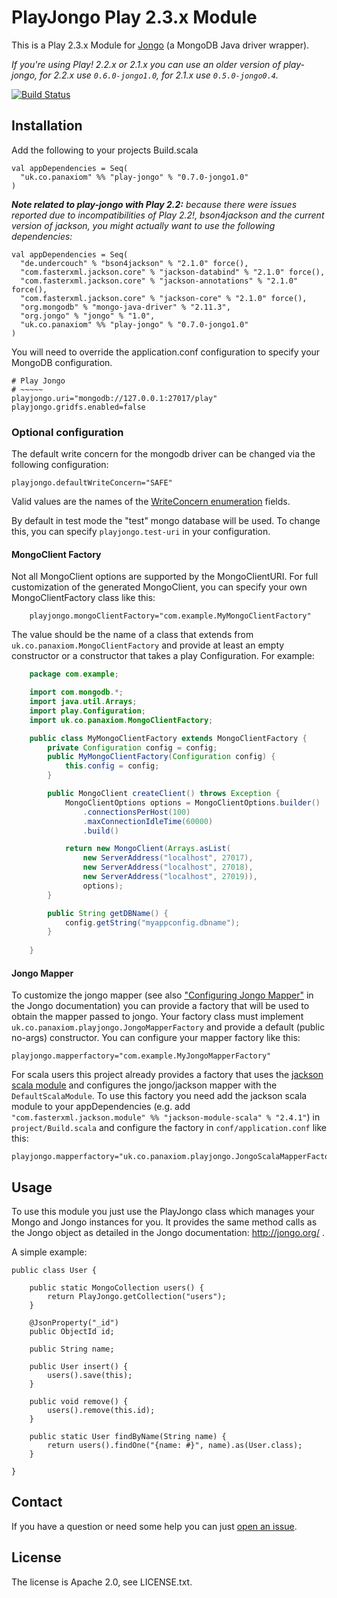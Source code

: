 PlayJongo Play 2.3.x Module
=====================================

This is a Play 2.3.x Module for [Jongo](http://jongo.org/)
(a MongoDB Java driver wrapper).

*If you're using Play! 2.2.x or 2.1.x you can use an older version of play-jongo, for 2.2.x use `0.6.0-jongo1.0`, for 2.1.x use `0.5.0-jongo0.4`.*

[![Build Status](https://jenkins.inoio.de/job/play-jongo/badge/icon)](http://jenkins.inoio.de/job/play-jongo/)

Installation
-----------

Add the following to your projects Build.scala

	val appDependencies = Seq(
	  "uk.co.panaxiom" %% "play-jongo" % "0.7.0-jongo1.0"
	)

*__Note related to play-jongo with Play 2.2:__ because there were issues reported due to incompatibilities of Play 2.2!, bson4jackson and the current version of jackson,
you might actually want to use the following dependencies:*

	val appDependencies = Seq(
	  "de.undercouch" % "bson4jackson" % "2.1.0" force(),
	  "com.fasterxml.jackson.core" % "jackson-databind" % "2.1.0" force(),
	  "com.fasterxml.jackson.core" % "jackson-annotations" % "2.1.0" force(),
	  "com.fasterxml.jackson.core" % "jackson-core" % "2.1.0" force(),
	  "org.mongodb" % "mongo-java-driver" % "2.11.3",
	  "org.jongo" % "jongo" % "1.0",
	  "uk.co.panaxiom" %% "play-jongo" % "0.7.0-jongo1.0"
	)

You will need to override the application.conf configuration to specify your MongoDB configuration.

	# Play Jongo
	# ~~~~~
	playjongo.uri="mongodb://127.0.0.1:27017/play"
	playjongo.gridfs.enabled=false

### Optional configuration

The default write concern for the mongodb driver can be changed via the following configuration:

	playjongo.defaultWriteConcern="SAFE"

Valid values are the names of the [WriteConcern enumeration](http://api.mongodb.org/java/current/com/mongodb/WriteConcern.html) fields.

By default in test mode the "test" mongo database will be used. To change this, you can specify `playjongo.test-uri` in your configuration.

#### MongoClient Factory

Not all MongoClient options are supported by the MongoClientURI.  For full customization of the generated MongoClient, you can specify
your own MongoClientFactory class like this:

        playjongo.mongoClientFactory="com.example.MyMongoClientFactory"

The value should be the name of a class that extends from `uk.co.panaxiom.MongoClientFactory` and provide at least an empty constructor or
a constructor that takes a play Configuration.  For example:

```java
    package com.example;

    import com.mongodb.*;
    import java.util.Arrays;
    import play.Configuration;
    import uk.co.panaxiom.MongoClientFactory;

    public class MyMongoClientFactory extends MongoClientFactory {
        private Configuration config = config;
        public MyMongoClientFactory(Configuration config) {
            this.config = config;
        }

        public MongoClient createClient() throws Exception {
            MongoClientOptions options = MongoClientOptions.builder()
                .connectionsPerHost(100)
                .maxConnectionIdleTime(60000)
                .build() 

            return new MongoClient(Arrays.asList(
                new ServerAddress("localhost", 27017),
                new ServerAddress("localhost", 27018),
                new ServerAddress("localhost", 27019)),
                options);
        }

        public String getDBName() {
            config.getString("myappconfig.dbname");
        }
        
    }
```

#### Jongo Mapper

To customize the jongo mapper (see also ["Configuring Jongo Mapper"](http://jongo.org/#jongo-mapper) in the Jongo documentation) you can
provide a factory that will be used to obtain the mapper passed to jongo. Your factory class must implement
`uk.co.panaxiom.playjongo.JongoMapperFactory` and provide a default (public no-args) constructor.
You can configure your mapper factory like this:

	playjongo.mapperfactory="com.example.MyJongoMapperFactory"

For scala users this project already provides a factory that uses the [jackson scala module](https://github.com/FasterXML/jackson-module-scala)
and configures the jongo/jackson mapper with the `DefaultScalaModule`. To use this factory you need add the jackson scala module to your appDependencies
(e.g. add `"com.fasterxml.jackson.module" %% "jackson-module-scala" % "2.4.1"`) in `project/Build.scala` and configure the factory in
`conf/application.conf` like this:

	playjongo.mapperfactory="uk.co.panaxiom.playjongo.JongoScalaMapperFactory"

Usage
-----

To use this module you just use the PlayJongo class which manages your Mongo and Jongo instances for you. It provides the same method calls as the Jongo object as detailed in the Jongo documentation: http://jongo.org/ .

A simple example:

	public class User {

		public static MongoCollection users() {
			return PlayJongo.getCollection("users");
		}

		@JsonProperty("_id")
		public ObjectId id;

		public String name;

		public User insert() {
			users().save(this);
		}

		public void remove() {
			users().remove(this.id);
		}

		public static User findByName(String name) {
			return users().findOne("{name: #}", name).as(User.class);
		}

	}

Contact
-------

If you have a question or need some help you can just [open an issue](https://github.com/alexanderjarvis/play-jongo/issues). 

License
-------

The license is Apache 2.0, see LICENSE.txt.
